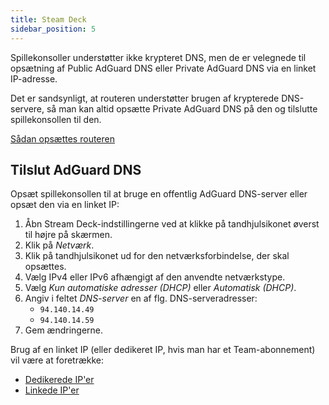 ```yaml
---
title: Steam Deck
sidebar_position: 5
---
```


Spillekonsoller understøtter ikke krypteret DNS, men de er velegnede til opsætning af Public AdGuard DNS eller Private AdGuard DNS via en linket IP-adresse.

Det er sandsynligt, at routeren understøtter brugen af krypterede DNS-servere, så man kan altid opsætte Private AdGuard DNS på den og tilslutte spillekonsollen til den.

[Sådan opsættes routeren](/private-dns/connect-devices/routers/routers.md)

## Tilslut AdGuard DNS

Opsæt spillekonsollen til at bruge en offentlig AdGuard DNS-server eller opsæt den via en linket IP:

1. Åbn Stream Deck-indstillingerne ved at klikke på tandhjulsikonet øverst til højre på skærmen.
2. Klik på _Netværk_.
3. Klik på tandhjulsikonet ud for den netværksforbindelse, der skal opsættes.
4. Vælg IPv4 eller IPv6 afhængigt af den anvendte netværkstype.
5. Vælg _Kun automatiske adresser (DHCP)_ eller _Automatisk (DHCP)_.
6. Angiv i feltet _DNS-server_ en af flg. DNS-serveradresser:
    - `94.140.14.49`
    - `94.140.14.59`
7. Gem ændringerne.

Brug af en linket IP (eller dedikeret IP, hvis man har et Team-abonnement) vil være at foretrække:

- [Dedikerede IP'er](/private-dns/connect-devices/other-options/dedicated-ip.md)
- [Linkede IP'er](/private-dns/connect-devices/other-options/linked-ip.md)
